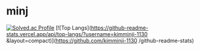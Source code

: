 # minj
[![Solved.ac Profile](http://mazassumnida.wtf/api/v2/generate_badge?boj=ddaa63777)](https://solved.ac/ddaa63777/)
[![Top Langs](https://github-readme-stats.vercel.app/api/top-langs/?username=kimminji-1130
&layout=compact)](https://github.com/kimminji-1130
/github-readme-stats)
